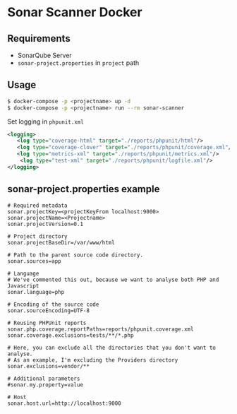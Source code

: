 # Sonar Scanner Docker

## Requirements
* SonarQube Server
* `sonar-project.properties` in `project` path

## Usage
```bash
$ docker-compose -p <projectname> up -d
$ docker-compose -p <projectname> run --rm sonar-scanner
```

Set logging in `phpunit.xml`
```phpunit.xml
<logging>
   <log type="coverage-html" target="./reports/phpunit/html"/>
   <log type="coverage-clover" target="./reports/phpunit/coverage.xml"/>
   <log type="metrics-xml" target="./reports/phpunit/metrics.xml"/>
	<log type="test-xml" target="./reports/phpunit/logfile.xml"/>
</logging>
```

## sonar-project.properties example
```sonar-project.properties
# Required metadata
sonar.projectKey=<projectKeyFrom localhost:9000>
sonar.projectName=<Projectname>
sonar.projectVersion=0.1

# Project directory
sonar.projectBaseDir=/var/www/html

# Path to the parent source code directory.
sonar.sources=app

# Language
# We've commented this out, because we want to analyse both PHP and Javascript
sonar.language=php

# Encoding of the source code
sonar.sourceEncoding=UTF-8

# Reusing PHPUnit reports
sonar.php.coverage.reportPaths=reports/phpunit.coverage.xml
sonar.coverage.exclusions=tests/**/*.php

# Here, you can exclude all the directories that you don't want to analyse.
# As an example, I'm excluding the Providers directory
sonar.exclusions=vendor/**

# Additional parameters
#sonar.my.property=value

# Host
sonar.host.url=http://localhost:9000

```
